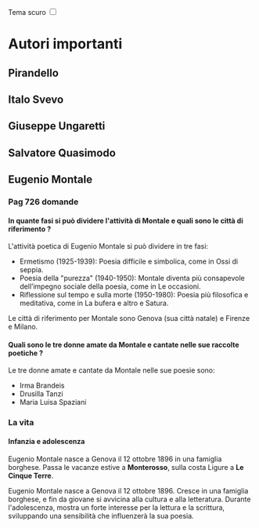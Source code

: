 <link rel="stylesheet" href="../style.css">

<label style="position:static;" for="tema-scuro">Tema scuro
<input type="checkbox" id="tema-scuro"></input>
</label>


# Autori importanti
## Pirandello
## Italo Svevo
## Giuseppe Ungaretti
## Salvatore Quasimodo


## Eugenio Montale
### Pag 726 domande
#### In quante fasi si può dividere l'attività di Montale e quali sono le città di riferimento ? 

L'attività poetica di Eugenio Montale si può dividere in tre fasi:
- Ermetismo (1925-1939): Poesia difficile e simbolica, come in Ossi di seppia.
- Poesia della "purezza" (1940-1950): Montale diventa più consapevole dell’impegno sociale della poesia, come in Le occasioni.
- Riflessione sul tempo e sulla morte (1950-1980): Poesia più filosofica e meditativa, come in La bufera e altro e Satura.

Le città di riferimento per Montale sono Genova (sua città natale) e Firenze e Milano.

    
#### Quali sono le tre donne amate da Montale e cantate nelle sue raccolte poetiche ? 
Le tre donne amate e cantate da Montale nelle sue poesie sono:
- Irma Brandeis
- Drusilla Tanzi
- Maria Luisa Spaziani

### La vita
#### Infanzia e adolescenza
Eugenio Montale nasce a Genova il 12 ottobre 1896 in una famiglia borghese.
Passa le vacanze estive a **Monterosso**, sulla costa Ligure a **Le Cinque Terre**.

Eugenio Montale nasce a Genova il 12 ottobre 1896. Cresce in una famiglia borghese, e fin da giovane si avvicina alla cultura e alla letteratura. Durante l'adolescenza, mostra un forte interesse per la lettura e la scrittura, sviluppando una sensibilità che influenzerà la sua poesia.

































<!--

#### Il 1925: gli Ossi di seppia e il manifesto antifascista
Nel 1925 pubblica la sua prima raccolta di poesie, Ossi di seppia, che segna l'inizio della sua carriera letteraria. Questa raccolta è caratterizzata da uno stile ermetico e simbolico, con temi di solitudine, desolazione e incomunicabilità. Nello stesso anno, Montale prende posizione contro il regime fascista con un manifesto antifascista che lo allontanerà dai circoli ufficiali dell'epoca, ma che ne affermerà la coscienza critica.

#### Il periodo fiorentino e _le occasioni_
Dopo essersi trasferito a Firenze, Montale si inserisce nel mondo culturale e letterario della città. Il periodo fiorentino è segnato dalla pubblicazione della raccolta Le occasioni (1939), dove il poeta inizia a esplorare temi più maturi e riflessivi. La poesia diventa meno criptica e più consapevole dell'importanza sociale dell'arte, pur mantenendo una forte carica di riflessione esistenziale.

#### Il periodo milanese
Nel 1948 Montale si trasferisce a Milano, dove inizia a lavorare come critico letterario e traduttore. Questo periodo segna una maturazione della sua poesia, più orientata verso un linguaggio filosofico e contemplativo. La sua poesia diventa più distante dalla complessità iniziale, ma sempre incentrata sul tema dell'incomunicabilità e della ricerca di significato nell'esistenza.

#### Satura e l'ultimo Montale
Nel 1971 pubblica Satura, una raccolta che segna l'ultimo grande periodo della sua produzione poetica. Qui Montale si confronta con il tema del tempo, della morte e della memoria, in una poesia più riflessiva e meno legata alle forme stilistiche precedenti. La raccolta rappresenta un bilancio della sua vita e della sua carriera, con una poesia più distaccata ma allo stesso tempo più ricca di spunti filosofici. Montale continua a scrivere e a riflettere sulla condizione umana fino alla sua morte, avvenuta nel 1981.-->
